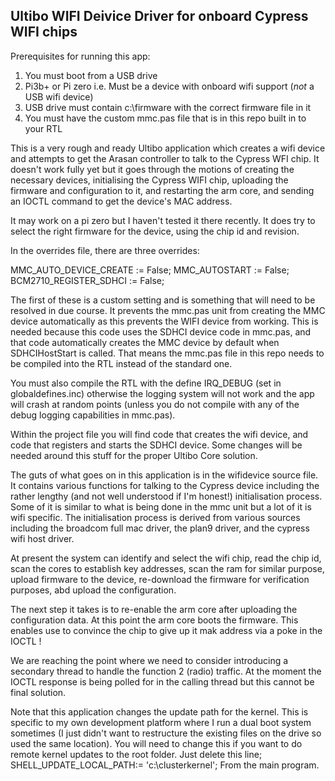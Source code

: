 Ultibo WIFI Deivice Driver for onboard Cypress WIFI chips
----------------------------------------------------------

Prerequisites for running this app:
1. You must boot from a USB drive
2. Pi3b+ or Pi zero i.e. Must be a device with onboard wifi support (*not* a USB wifi device)
3. USB drive must contain c:\firmware with the correct firmware file in it
4. You must have the custom mmc.pas file that is in this repo built in to your RTL

This is a very rough and ready Ultibo application which creates a wifi device and attempts
to get the Arasan controller to talk to the Cypress WFI chip.
It doesn't work fully yet but it goes through the motions of creating the necessary devices,
initialising the Cypress WIFI chip, uploading the firmware and configuration to it, and
restarting the arm core, and sending an IOCTL command to get the device's MAC address.

It may work on a pi zero but I haven't tested it there recently. It does try to select
the right firmware for the device, using the chip id and revision.

In the overrides file, there are three overrides:

MMC_AUTO_DEVICE_CREATE := False;
MMC_AUTOSTART := False;
BCM2710_REGISTER_SDHCI := False;

The first of these is a custom setting and is something that will need to be resolved
in due course. It prevents the mmc.pas unit from creating the MMC device automatically
as this prevents the WIFI device from working. This is needed because this code
uses the SDHCI device code in mmc.pas, and that code automatically creates the MMC
device by default when SDHCIHostStart is called.
That means the mmc.pas file in this repo needs to be compiled into the RTL instead
of the standard one.

You must also compile the RTL with the define IRQ_DEBUG (set in globaldefines.inc)
otherwise the logging system will not work and the app will crash at random points
(unless you do not compile with any of the debug logging capabilities in mmc.pas).

Within the project file you will find code that creates the wifi device, and code that
registers and starts the SDHCI device. Some changes will be needed around this
stuff for the proper Ultibo Core solution.

The guts of what goes on in this application is in the wifidevice source file.
It contains various functions for talking to the Cypress device including the
rather lengthy (and not well understood if I'm honest!) initialisation process.
Some of it is similar to what is being done in the mmc unit but a lot of it is
wifi specific. The initialisation process is derived from various sources including
the broadcom full mac driver, the plan9 driver, and the cypress wifi host driver.

At present the system can identify and select the wifi chip, read the chip id,
scan the cores to establish key addresses, scan the ram for similar purpose,
upload firmware to the device, re-download the firmware for verification
purposes, abd upload the configuration.

The next step it takes is to re-enable the arm core after uploading the
configuration data. At this point the arm core boots the firmware. This enables
use to convince the chip to give up it mak address via a poke in the IOCTL !

We are reaching the point where we need to consider introducing a secondary
thread to handle the function 2 (radio) traffic. At the moment the IOCTL response
is being polled for in the calling thread but this cannot be final solution.


Note that this application changes the update path for the kernel. This is
specific to my own development platform where I run a dual boot system sometimes
(I just didn't want to restructure the existing files on the drive so used the same
location).
You will need to change this if you want to do remote kernel updates to the root folder.
Just delete this line;
SHELL_UPDATE_LOCAL_PATH:= 'c:\clusterkernel\';
From the main program.

